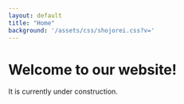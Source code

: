 ```yaml
---
layout: default
title: "Home"
background: '/assets/css/shojorei.css?v='
---
```

# Welcome to our website!

It is currently under construction.
